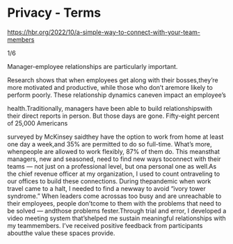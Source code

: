 # Privacy - Terms

https://hbr.org/2022/10/a-simple-way-to-connect-with-your-team-members

1/6

Manager-employee relationships are particularly important.

Research shows that when employees get along with their bosses,they’re more motivated and productive, while those who don’t aremore likely to perform poorly. These relationship dynamics caneven impact an employee’s

health.Traditionally, managers have been able to build relationshipswith their direct reports in person. But those days are gone. Fifty-eight percent of 25,000 Americans

surveyed by McKinsey saidthey have the option to work from home at least one day a week,and 35% are permitted to do so full-time. What’s more, whenpeople are allowed to work flexibly, 87% of them do. This meansthat managers, new and seasoned, need to find new ways toconnect with their teams — not just on a professional level, but ona personal one as well.As the chief revenue officer at my organization, I used to count ontraveling to our offices to build these connections. During thepandemic when work travel came to a halt, I needed to find a newway to avoid “ivory tower syndrome.” When leaders come acrossas too busy and are unreachable to their employees, people don’tcome to them with the problems that need to be solved — andthose problems fester.Through trial and error, I developed a video meeting system that’shelped me sustain meaningful relationships with my teammembers. I’ve received positive feedback from participants aboutthe value these spaces provide.